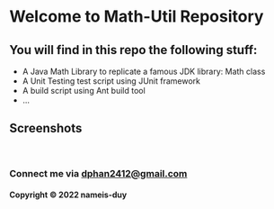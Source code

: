 # Welcome to Math-Util Repository
## You will find in this repo the following stuff:
* A Java Math Library to replicate a famous JDK library: Math class
* A Unit Testing test script using JUnit framework
* A build script using Ant build tool
* ...


## Screenshots
![]()
![]()

### Connect me via dphan2412@gmail.com
#### Copyright &#169; 2022 nameis-duy